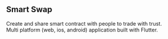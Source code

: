 Smart Swap
---

Create and share smart contract with people to trade with trust.  
Multi platform (web, ios, android) application built with Flutter.
